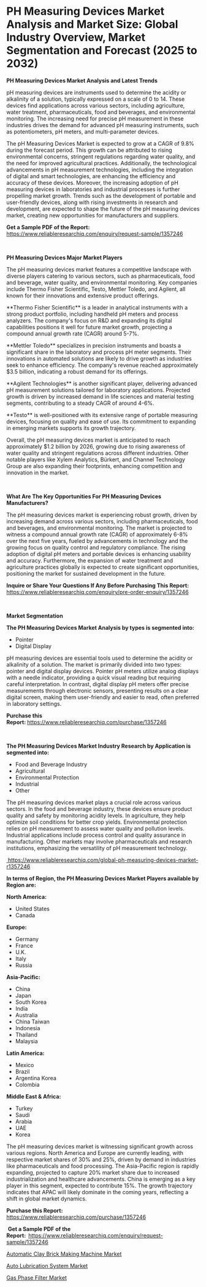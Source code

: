 <p><h1>PH Measuring Devices Market Analysis and Market Size: Global Industry Overview, Market Segmentation and Forecast (2025 to 2032)</h1></p><p><strong>PH Measuring Devices Market Analysis and Latest Trends</strong></p>
<p><p>pH measuring devices are instruments used to determine the acidity or alkalinity of a solution, typically expressed on a scale of 0 to 14. These devices find applications across various sectors, including agriculture, water treatment, pharmaceuticals, food and beverages, and environmental monitoring. The increasing need for precise pH measurement in these industries drives the demand for advanced pH measuring instruments, such as potentiometers, pH meters, and multi-parameter devices.</p><p>The pH Measuring Devices Market is expected to grow at a CAGR of 9.8% during the forecast period. This growth can be attributed to rising environmental concerns, stringent regulations regarding water quality, and the need for improved agricultural practices. Additionally, the technological advancements in pH measurement technologies, including the integration of digital and smart technologies, are enhancing the efficiency and accuracy of these devices. Moreover, the increasing adoption of pH measuring devices in laboratories and industrial processes is further propelling market growth. Trends such as the development of portable and user-friendly devices, along with rising investments in research and development, are expected to shape the future of the pH measuring devices market, creating new opportunities for manufacturers and suppliers.</p></p>
<p><strong>Get a Sample PDF of the Report:&nbsp;</strong> <a href="https://www.reliableresearchiq.com/enquiry/request-sample/1357246?utm_campaign=1129&utm_medium=2&utm_source=Github&utm_content=ia&utm_term=16022025&utm_id=ph-measuring-devices">https://www.reliableresearchiq.com/enquiry/request-sample/1357246</a></p>
<p>&nbsp;</p>
<p><strong>PH Measuring Devices Major Market Players</strong></p>
<p><p>The pH measuring devices market features a competitive landscape with diverse players catering to various sectors, such as pharmaceuticals, food and beverage, water quality, and environmental monitoring. Key companies include Thermo Fisher Scientific, Testo, Mettler Toledo, and Agilent, all known for their innovations and extensive product offerings.</p><p>**Thermo Fisher Scientific** is a leader in analytical instruments with a strong product portfolio, including handheld pH meters and process analyzers. The company's focus on R&D and expanding its digital capabilities positions it well for future market growth, projecting a compound annual growth rate (CAGR) around 5-7%.</p><p>**Mettler Toledo** specializes in precision instruments and boasts a significant share in the laboratory and process pH meter segments. Their innovations in automated solutions are likely to drive growth as industries seek to enhance efficiency. The company's revenue reached approximately $3.5 billion, indicating a robust demand for its offerings.</p><p>**Agilent Technologies** is another significant player, delivering advanced pH measurement solutions tailored for laboratory applications. Projected growth is driven by increased demand in life sciences and material testing segments, contributing to a steady CAGR of around 4-6%.</p><p>**Testo** is well-positioned with its extensive range of portable measuring devices, focusing on quality and ease of use. Its commitment to expanding in emerging markets supports its growth trajectory.</p><p>Overall, the pH measuring devices market is anticipated to reach approximately $1.2 billion by 2026, growing due to rising awareness of water quality and stringent regulations across different industries. Other notable players like Xylem Analytics, Bürkert, and Channel Technology Group are also expanding their footprints, enhancing competition and innovation in the market.</p></p>
<p>&nbsp;</p>
<p><strong>What Are The Key Opportunities For PH Measuring Devices Manufacturers?</strong></p>
<p><p>The pH measuring devices market is experiencing robust growth, driven by increasing demand across various sectors, including pharmaceuticals, food and beverages, and environmental monitoring. The market is projected to witness a compound annual growth rate (CAGR) of approximately 6-8% over the next five years, fueled by advancements in technology and the growing focus on quality control and regulatory compliance. The rising adoption of digital pH meters and portable devices is enhancing usability and accuracy. Furthermore, the expansion of water treatment and agriculture practices globally is expected to create significant opportunities, positioning the market for sustained development in the future.</p></p>
<p><strong>Inquire or Share Your Questions If Any Before Purchasing This Report:</strong> <a href="https://www.reliableresearchiq.com/enquiry/pre-order-enquiry/1357246?utm_campaign=1129&utm_medium=2&utm_source=Github&utm_content=ia&utm_term=16022025&utm_id=ph-measuring-devices">https://www.reliableresearchiq.com/enquiry/pre-order-enquiry/1357246</a></p>
<p>&nbsp;</p>
<p><strong>Market Segmentation</strong></p>
<p><strong>The PH Measuring Devices Market Analysis by types is segmented into:</strong></p>
<p><ul><li>Pointer</li><li>Digital Display</li></ul></p>
<p><p>pH measuring devices are essential tools used to determine the acidity or alkalinity of a solution. The market is primarily divided into two types: pointer and digital display devices. Pointer pH meters utilize analog displays with a needle indicator, providing a quick visual reading but requiring careful interpretation. In contrast, digital display pH meters offer precise measurements through electronic sensors, presenting results on a clear digital screen, making them user-friendly and easier to read, often preferred in laboratory settings.</p></p>
<p><strong>Purchase this Report:&nbsp;</strong><a href="https://www.reliableresearchiq.com/purchase/1357246?utm_campaign=1129&utm_medium=2&utm_source=Github&utm_content=ia&utm_term=16022025&utm_id=ph-measuring-devices">https://www.reliableresearchiq.com/purchase/1357246</a></p>
<p>&nbsp;</p>
<p><strong>The PH Measuring Devices Market Industry Research by Application is segmented into:</strong></p>
<p><ul><li>Food and Beverage Industry</li><li>Agricultural</li><li>Environmental Protection</li><li>Industrial</li><li>Other</li></ul></p>
<p><p>The pH measuring devices market plays a crucial role across various sectors. In the food and beverage industry, these devices ensure product quality and safety by monitoring acidity levels. In agriculture, they help optimize soil conditions for better crop yields. Environmental protection relies on pH measurement to assess water quality and pollution levels. Industrial applications include process control and quality assurance in manufacturing. Other markets may involve pharmaceuticals and research institutions, emphasizing the versatility of pH measurement technology.</p></p>
<p><a href="https://www.reliableresearchiq.com/global-ph-measuring-devices-market-r1357246?utm_campaign=1129&utm_medium=2&utm_source=Github&utm_content=ia&utm_term=16022025&utm_id=ph-measuring-devices">&nbsp;https://www.reliableresearchiq.com/global-ph-measuring-devices-market-r1357246</a></p>
<p><strong>In terms of Region, the PH Measuring Devices Market Players available by Region are:</strong></p>
<p>
    <p> <strong> North America: </strong>
        <ul>
            <li>United States</li>
            <li>Canada</li>
        </ul>
        </p> 
    <p> <strong> Europe: </strong>
        <ul>
            <li>Germany</li>
            <li>France</li>
            <li>U.K.</li>
            <li>Italy</li>
            <li>Russia</li>
        </ul>
        </p> 
    <p> <strong> Asia-Pacific: </strong>
        <ul>
            <li>China</li>
            <li>Japan</li>
            <li>South Korea</li>
            <li>India</li>
            <li>Australia</li>
            <li>China Taiwan</li>
            <li>Indonesia</li>
            <li>Thailand</li>
            <li>Malaysia</li>
        </ul>
        </p> 
    <p> <strong> Latin America: </strong>
        <ul>
            <li>Mexico</li>
            <li>Brazil</li>
            <li>Argentina Korea</li>
            <li>Colombia</li>
        </ul>
        </p> 
    <p> <strong> Middle East & Africa: </strong>
        <ul>
            <li>Turkey</li>
            <li>Saudi</li>
            <li>Arabia</li>
            <li>UAE</li>
            <li>Korea</li>
        </ul>
    </p>
    </p>
<p><p>The pH measuring devices market is witnessing significant growth across various regions. North America and Europe are currently leading, with respective market shares of 30% and 25%, driven by demand in industries like pharmaceuticals and food processing. The Asia-Pacific region is rapidly expanding, projected to capture 20% market share due to increased industrialization and healthcare advancements. China is emerging as a key player in this segment, expected to contribute 15%. The growth trajectory indicates that APAC will likely dominate in the coming years, reflecting a shift in global market dynamics.</p></p>
<p><strong>Purchase this Report: </strong><a href="https://www.reliableresearchiq.com/purchase/1357246?utm_campaign=1129&utm_medium=2&utm_source=Github&utm_content=ia&utm_term=16022025&utm_id=ph-measuring-devices">https://www.reliableresearchiq.com/purchase/1357246</a></p>
<p>&nbsp;<strong>Get a Sample PDF of the Report:&nbsp;&nbsp;</strong><a href="https://www.reliableresearchiq.com/enquiry/request-sample/1357246?utm_campaign=1129&utm_medium=2&utm_source=Github&utm_content=ia&utm_term=16022025&utm_id=ph-measuring-devices">https://www.reliableresearchiq.com/enquiry/request-sample/1357246</a></p>
<p><strong></strong></p>
<p><p><a href="https://github.com/naulasulakr0/Market-Research-Report-List-1/blob/main/automatic-clay-brick-making-machine-market.md?utm_campaign=1129&utm_medium=2&utm_source=Github&utm_content=ia&utm_term=16022025&utm_id=ph-measuring-devices">Automatic Clay Brick Making Machine Market</a></p><p><a href="https://github.com/iquiseeboli/Market-Research-Report-List-1/blob/main/auto-lubrication-system-market.md?utm_campaign=1129&utm_medium=2&utm_source=Github&utm_content=ia&utm_term=16022025&utm_id=ph-measuring-devices">Auto Lubrication System Market</a></p><p><a href="https://github.com/haimamuirev8/Market-Research-Report-List-1/blob/main/gas-phase-filter-market.md?utm_campaign=1129&utm_medium=2&utm_source=Github&utm_content=ia&utm_term=16022025&utm_id=ph-measuring-devices">Gas Phase Filter Market</a></p></p>